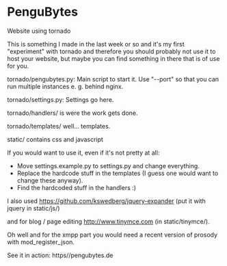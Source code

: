 PenguBytes
==========
Website using tornado


This is something I made in the last week or so and it's my first "experiment" with tornado and therefore you should probably not use it to host your website, but maybe you can find something in there that is of use for you.

tornado/pengubytes.py:
	Main script to start it. Use "--port" so that you can run multiple instances e. g. behind nginx.

tornado/settings.py:
	Settings go here.

tornado/handlers/ is were the work gets done.

tornado/templates/ well... templates.

static/ contains css and javascript


If you would want to use it, even if it's not pretty at all:

* Move settings.example.py to settings.py and change everything.
* Replace the hardcode stuff in the templates (I guess one would want to change these anyway).
* Find the hardcoded stuff in the handlers :)

I also used https://github.com/kswedberg/jquery-expander (put it with jquery in static/js/)

and for blog / page editing http://www.tinymce.com (in static/tinymce/).

Oh well and for the xmpp part you would need a recent version of prosody with mod_register_json.

See it in action: https//pengubytes.de
